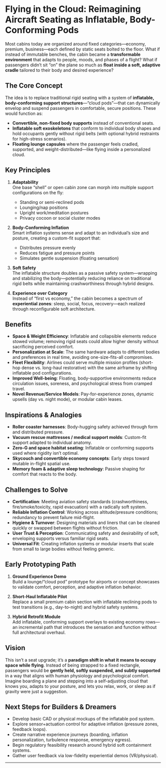 # Flying in the Cloud: Reimagining Aircraft Seating as Inflatable, Body-Conforming Pods

Most cabins today are organized around fixed categories—economy, premium, business—each defined by static seats bolted to the floor. What if instead of immutable benches, the cabin became a **transformable environment** that adapts to people, moods, and phases of a flight? What if passengers didn’t sit “on” the plane so much as **float inside a soft, adaptive cradle** tailored to their body and desired experience?

## The Core Concept

The idea is to replace traditional rigid seating with a system of **inflatable, body-conforming support structures**—“cloud pods”—that can dynamically envelop and suspend passengers in comfortable, secure positions. These would function as:

- **Convertible, non-fixed body supports** instead of conventional seats.
- **Inflatable soft exoskeletons** that conform to individual body shapes and hold occupants gently without rigid belts (with optional hybrid restraints for high-stress scenarios).
- **Floating lounge capsules** where the passenger feels cradled, supported, and weight-distributed—like flying inside a personalized cloud.

## Key Principles

1. **Adaptability**  
   One base “shell” or open cabin zone can morph into multiple support configurations on the fly:
   - Standing or semi-reclined pods
   - Lounging/nap positions
   - Upright work/meditation postures
   - Privacy cocoon or social cluster modes

2. **Body-Conforming Inflation**  
   Smart inflation systems sense and adapt to an individual’s size and posture, creating a custom-fit support that:
   - Distributes pressure evenly
   - Reduces fatigue and pressure points
   - Simulates gentle suspension (floating sensation)

3. **Soft Safety**  
   The inflatable structure doubles as a passive safety system—wrapping and stabilizing the body—potentially reducing reliance on traditional rigid belts while maintaining crashworthiness through hybrid designs.

4. **Experience over Category**  
   Instead of “first vs economy,” the cabin becomes a spectrum of **experiential zones**: sleep, social, focus, recovery—each realized through reconfigurable soft architecture.

## Benefits

- **Space & Weight Efficiency**: Inflatable and collapsible elements reduce stowed volume; removing rigid seats could allow higher density without sacrificing perceived comfort.
- **Personalization at Scale**: The same hardware adapts to different bodies and preferences in real time, avoiding one-size-fits-all compromises.
- **Fleet Flexibility**: Airlines could serve multiple mission profiles (short-hop dense vs. long-haul restorative) with the same airframe by shifting inflatable pod configurations.
- **Improved Well-being**: Floating, body-supportive environments reduce circulation issues, soreness, and psychological stress from cramped travel.
- **Novel Revenue/Service Models**: Pay-for-experience zones, dynamic upsells (day vs. night mode), or modular cabin leases.

## Inspirations & Analogies

- **Roller coaster harnesses**: Body-hugging safety achieved through form and distributed pressure.
- **Vacuum rescue mattresses / medical support molds**: Custom-fit support adapted to individual anatomy.
- **Zero-G and space habitat seating**: Inflatable or conforming supports used where rigidity isn’t optimal.
- **Skycouch and convertible economy concepts**: Early steps toward mutable in-flight spatial use.
- **Memory foam & adaptive sleep technology**: Passive shaping for comfort that reacts to the body.

## Challenges to Solve

- **Certification**: Meeting aviation safety standards (crashworthiness, fire/smoke/toxicity, rapid evacuation) with a radically soft system.
- **Reliable Inflation Control**: Working across altitude/pressure conditions; redundancy to prevent failure mid-flight.
- **Hygiene & Turnover**: Designing materials and liners that can be cleaned quickly or swapped between flights without friction.
- **User Trust & Perception**: Communicating safety and desirability of soft, enveloping supports versus familiar rigid seats.
- **Universal Fit**: Creating inflation systems or modular inserts that scale from small to large bodies without feeling generic.

## Early Prototyping Path

1. **Ground Experience Demo**  
   Build a lounge/“cloud pod” prototype for airports or concept showcases to validate comfort, perception, and adaptive inflation behavior.

2. **Short-Haul Inflatable Pilot**  
   Replace a small premium cabin section with inflatable reclining pods to test transitions (e.g., day-to-night) and hybrid safety systems.

3. **Hybrid Retrofit Module**  
   Add inflatable, conforming support overlays to existing economy rows—an incremental path that introduces the sensation and function without full architectural overhaul.

## Vision

This isn’t a seat upgrade; it’s a **paradigm shift in what it means to occupy space while flying**. Instead of being strapped to a fixed rectangle, passengers would be **gently held, softly suspended, and subtly supported** in a way that aligns with human physiology and psychological comfort. Imagine boarding a plane and stepping into a self-adjusting cloud that knows you, adapts to your posture, and lets you relax, work, or sleep as if gravity were just a suggestion.

## Next Steps for Builders & Dreamers

- Develop basic CAD or physical mockups of the inflatable pod system.
- Explore sensor+actuation control for adaptive inflation (pressure zones, feedback loops).
- Create narrative experience journeys (boarding, inflation personalization, turbulence response, emergency egress).
- Begin regulatory feasibility research around hybrid soft containment systems.
- Gather user feedback via low-fidelity experiential demos (VR/physical).

---

<script src="https://giscus.app/client.js"
        data-repo="akrafts-gpt/simple-static-site"
        data-repo-id="R_kgDOPWwKHQ"
        data-category="Ideas"
        data-category-id="DIC_kwDOPWwKHc4CtsPi"
        data-mapping="pathname"
        data-strict="0"
        data-reactions-enabled="1"
        data-emit-metadata="1"
        data-input-position="bottom"
        data-theme="light"
        data-lang="en"
        data-loading="lazy"
        crossorigin="anonymous"
        async>
</script>

